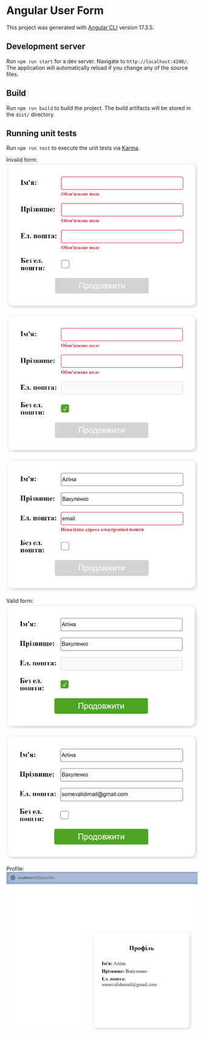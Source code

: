 # Angular User Form

This project was generated with [Angular CLI](https://github.com/angular/angular-cli) version 17.3.5.

## Development server

Run `npm run start` for a dev server. Navigate to `http://localhost:4200/`. The application will automatically reload if you change any of the source files.

## Build

Run `npm run build` to build the project. The build artifacts will be stored in the `dist/` directory.

## Running unit tests

Run `npm run test` to execute the unit tests via [Karma](https://karma-runner.github.io).

Invalid form:
![all fields are required](image.png)

![email is optional](image-1.png)

![email is required, not valid](image-4.png)

Valid form:
![email is optional](image-2.png)

![email is required, valid](image-3.png)

Profile:
![profile](image-5.png)
